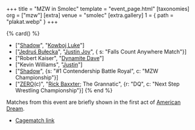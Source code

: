 +++
title = "MZW in Smolec"
template = "event_page.html"
[taxonomies]
org = ["mzw"]
[extra]
venue = "smolec"
[extra.gallery]
1 = { path = "plakat.webp" }
+++

{% card() %}
- ["[Shadow](@/w/shadow.md)", "[Kowboj Luke](@/w/red-thunder.md)"]
- ["[Jędruś Bułecka](@/w/jedrus-bulecka.md)", "[Justin Joy](@/w/justin-joy.md)", {
    s: "Falls Count Anywhere Match"}]
- ["Robert Kaiser", "[Dynamite Dave](@/w/dynamite-dave.md)"]
- ["Kevin Williams", "[Justin](@/w/justin-joy.md)"]
- ["[Shadow](@/w/shadow.md)", {s: "#1 Contendership Battle Royal", c: "MZW Championship"}]
- ["[ZERO](@/w/franz-engel.md)(c)", "[Rick Baxxter](@/w/rick-baxxter.md); The Grannatic",
  {r: "DQ", c: "Next Step Wrestling Championship"}]
{% end %}

Matches from this event are briefly shown in the first act of [American Dream](@/a/american-dream.md).

* [Cagematch link](https://www.cagematch.net/?id=1&nr=112730)
